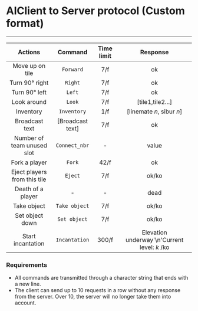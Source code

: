 # AIClient to Server protocol (Custom format)
---------

|            Actions           |      Command     | Time limit |                    Response                   |
| :--------------------------: | :--------------: | :--------: | :-------------------------------------------: |
|        Move up on tile       |     `Forward`    |     7/f    |                       ok                      |
|        Turn 90° right        |      `Right`     |     7/f    |                       ok                      |
|         Turn 90° left        |      `Left`      |     7/f    |                       ok                      |
|          Look around         |      `Look`      |     7/f    |                [tile1,tile2...]               |
|           Inventory          |    `Inventory`   |     1/f    |           \[linemate _n_, sibur _n_]          |
|        Broadcast text        | [Broadcast text] |     7/f    |                       ok                      |
|  Number of team unused slot  |   `Connect_nbr`  |      -     |                     value                     |
|         Fork a player        |      `Fork`      |    42/f    |                       ok                      |
| Eject players from this tile |      `Eject`     |     7/f    |                     ok/ko                     |
|       Death of a player      |         -        |      -     |                      dead                     |
|          Take object         |   `Take object`  |     7/f    |                     ok/ko                     |
|        Set object down       |   `Set object`   |     7/f    |                     ok/ko                     |
|       Start incantation      |   `Incantation`  |    300/f   | Elevation underway'\\n'Current level: _k_ /ko |

### Requirements

-   All commands are transmitted through a character string that ends with a new line.
-   The client can send up to 10 requests in a row without any response from the server.
    Over 10, the server will no longer take them into account.
